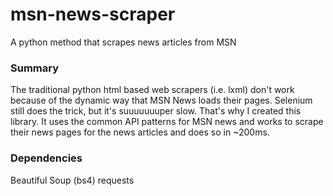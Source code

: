# msn-news-scraper
A python method that scrapes news articles from MSN

### Summary
The traditional python html based web scrapers (i.e. lxml) don't work because of the dynamic way that MSN News loads their pages. 
Selenium still does the trick, but it's suuuuuuuper slow. That's why I created this library. It uses the common API patterns for MSN news and works to scrape their news pages for the news articles and does so in ~200ms.

### Dependencies
Beautiful Soup (bs4)
requests
